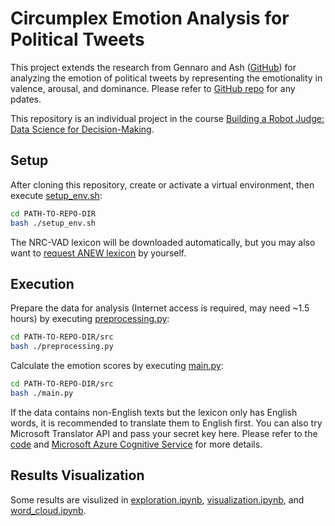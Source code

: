 # Circumplex Emotion Analysis for Political Tweets
This project extends the research from Gennaro and Ash 
([GitHub](https://github.com/elliottash/emotionmeter)) 
for analyzing the emotion of political tweets by representing the emotionality in valence, arousal, and dominance.
Please refer to [GitHub repo](https://github.com/codingFerryman/circumplex_emotionmeter) for any pdates.

This repository is an individual project
in the course [Building a Robot Judge: Data Science for Decision-Making](http://www.vvz.ethz.ch/lerneinheitPre.do?semkez=2021W&lerneinheitId=146397&lang=en).


## Setup
After cloning this repository, create or activate a virtual environment, then execute [setup_env.sh](setup_env.sh):
```bash
cd PATH-TO-REPO-DIR
bash ./setup_env.sh
```
The NRC-VAD lexicon will be downloaded automatically, but you may also want to [request ANEW lexicon](https://csea.phhp.ufl.edu/media/anewmessage.html) by yourself.

## Execution
Prepare the data for analysis (Internet access is required, may need ~1.5 hours) by executing [preprocessing.py](src/preprocessing.py):
```bash
cd PATH-TO-REPO-DIR/src
bash ./preprocessing.py
```

Calculate the emotion scores by executing [main.py](src/main.py):
```bash
cd PATH-TO-REPO-DIR/src
bash ./main.py
```
If the data contains non-English texts but the lexicon only has English words, 
it is recommended to translate them to English first.
You can also try Microsoft Translator API and pass your secret key here. Please refer to the [code](https://github.com/codingFerryman/circumplex_emotionmeter/blob/master/src/main.py#L55) and 
[Microsoft Azure Cognitive Service](https://www.microsoft.com/en-us/translator/business/translator-api/)
for more details. 

## Results Visualization
Some results are visulized in [exploration.ipynb](src/exploration.ipynb), [visualization.ipynb](src/visualization.ipynb),
and [word_cloud.ipynb](src/word_cloud.ipynb).
